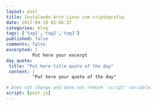 ```yaml
---
layout: post
title: Instalando Arch Linux com criptografia
date: 2017-04-18 02:06:37
categories: blog
tags: ['tag1','tag2','tag3']
published: false
comments: false
excerpted: |
          Put here your excerpt
day_quote:
 title: "Put here title quote of the day"
 content: |
          "Put here your quote of the day"

# Does not change and does not remove 'script' variable.
script: [post.js]
---
```

